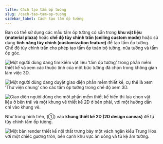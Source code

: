 ```yaml
---
title: Cách tạo tấm ốp tường
slug: /cach-tao-tam-op-tuong
sidebar_label: Cách tạo tấm ốp tường
---
```


Bạn có thể sử dụng các mẫu tấm ốp tường có sẵn trong **khu vật liệu (material plaza)** hoặc **chế độ tùy chỉnh trần (ceiling custom mode)** hoặc sử dụng **tính năng tùy chỉnh (customization feature)** để tạo tấm ốp tường. Chế độ tùy chỉnh trần cho phép tạo tấm ốp toàn bộ tường, nửa tường và tấm ốp góc.

![Một người dùng đang tìm kiếm vật liệu 'tấm ốp tường' trong phần mềm thiết kế và xem các thuộc tính của một bức tường đã chọn trong không gian làm việc 3D.](https://storage.googleapis.com/jegavn_kb/images/a4b06ad1-9984-4bcc-8e5c-970d4799c70d.png)

![Một người dùng đang duyệt giao diện phần mềm thiết kế, cụ thể là xem 'Thư viện chung' cho các tấm ốp tường trong chế độ xem 3D.](https://storage.googleapis.com/jegavn_kb/images/cdf912f0-86fa-49cc-9dd2-03120e3331dd.png)

![Giao diện người dùng cho một phần mềm thiết kế hiển thị lựa chọn vật liệu ở bên trái và một khung vẽ thiết kế 2D ở bên phải, với một hướng dẫn chỉ vào khung vẽ.](https://storage.googleapis.com/jegavn_kb/images/d70275c0-11e2-4418-bd09-972e203575db.png)

Như trong hình trên, (①) vào **khung thiết kế 2D (2D design canvas)** để tự tùy chỉnh tấm ốp tường.



![Một bản render thiết kế nội thất trưng bày một vách ngăn kiểu Trung Hoa với một chiếc gương tròn, bên cạnh khu vực ăn uống và tủ kệ âm tường.](https://storage.googleapis.com/jegavn_kb/images/17dbfecc-08d5-4ac7-8fd7-33c8b05d6a5e.png)